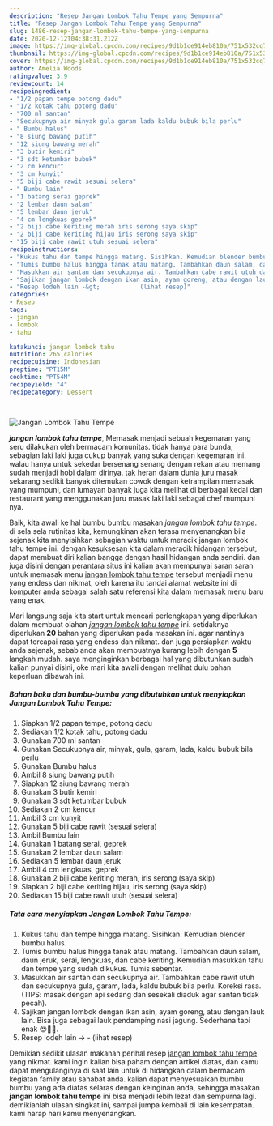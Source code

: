```yaml
---
description: "Resep Jangan Lombok Tahu Tempe yang Sempurna"
title: "Resep Jangan Lombok Tahu Tempe yang Sempurna"
slug: 1486-resep-jangan-lombok-tahu-tempe-yang-sempurna
date: 2020-12-12T04:38:31.212Z
image: https://img-global.cpcdn.com/recipes/9d1b1ce914eb810a/751x532cq70/jangan-lombok-tahu-tempe-foto-resep-utama.jpg
thumbnail: https://img-global.cpcdn.com/recipes/9d1b1ce914eb810a/751x532cq70/jangan-lombok-tahu-tempe-foto-resep-utama.jpg
cover: https://img-global.cpcdn.com/recipes/9d1b1ce914eb810a/751x532cq70/jangan-lombok-tahu-tempe-foto-resep-utama.jpg
author: Amelia Woods
ratingvalue: 3.9
reviewcount: 14
recipeingredient:
- "1/2 papan tempe potong dadu"
- "1/2 kotak tahu potong dadu"
- "700 ml santan"
- "Secukupnya air minyak gula garam lada kaldu bubuk bila perlu"
- " Bumbu halus"
- "8 siung bawang putih"
- "12 siung bawang merah"
- "3 butir kemiri"
- "3 sdt ketumbar bubuk"
- "2 cm kencur"
- "3 cm kunyit"
- "5 biji cabe rawit sesuai selera"
- " Bumbu lain"
- "1 batang serai geprek"
- "2 lembar daun salam"
- "5 lembar daun jeruk"
- "4 cm lengkuas geprek"
- "2 biji cabe keriting merah iris serong saya skip"
- "2 biji cabe keriting hijau iris serong saya skip"
- "15 biji cabe rawit utuh sesuai selera"
recipeinstructions:
- "Kukus tahu dan tempe hingga matang. Sisihkan. Kemudian blender bumbu halus."
- "Tumis bumbu halus hingga tanak atau matang. Tambahkan daun salam, daun jeruk, serai, lengkuas, dan cabe keriting. Kemudian masukkan tahu dan tempe yang sudah dikukus. Tumis sebentar."
- "Masukkan air santan dan secukupnya air. Tambahkan cabe rawit utuh dan secukupnya gula, garam, lada, kaldu bubuk bila perlu. Koreksi rasa. (TIPS: masak dengan api sedang dan sesekali diaduk agar santan tidak pecah)."
- "Sajikan jangan lombok dengan ikan asin, ayam goreng, atau dengan lauk lain. Bisa juga sebagai lauk pendamping nasi jagung. Sederhana tapi enak 😍👍🏻."
- "Resep lodeh lain -&gt;           (lihat resep)"
categories:
- Resep
tags:
- jangan
- lombok
- tahu

katakunci: jangan lombok tahu 
nutrition: 265 calories
recipecuisine: Indonesian
preptime: "PT15M"
cooktime: "PT54M"
recipeyield: "4"
recipecategory: Dessert

---
```



![Jangan Lombok Tahu Tempe](https://img-global.cpcdn.com/recipes/9d1b1ce914eb810a/751x532cq70/jangan-lombok-tahu-tempe-foto-resep-utama.jpg)

<b><i>jangan lombok tahu tempe</i></b>, Memasak menjadi sebuah kegemaran yang seru dilakukan oleh bermacam komunitas. tidak hanya para bunda, sebagian laki laki juga cukup banyak yang suka dengan kegemaran ini. walau hanya untuk sekedar bersenang senang dengan rekan atau memang sudah menjadi hobi dalam dirinya. tak heran dalam dunia juru masak sekarang sedikit banyak ditemukan cowok dengan ketrampilan memasak yang mumpuni, dan lumayan banyak juga kita melihat di berbagai kedai dan restaurant yang menggunakan juru masak laki laki sebagai chef mumpuni nya.

Baik, kita awali ke hal bumbu bumbu masakan <i>jangan lombok tahu tempe</i>. di sela sela rutinitas kita, kemungkinan akan terasa menyenangkan bila sejenak kita menyisihkan sebagian waktu untuk meracik jangan lombok tahu tempe ini. dengan kesuksesan kita dalam meracik hidangan tersebut, dapat membuat diri kalian bangga dengan hasil hidangan anda sendiri. dan juga disini dengan perantara situs ini kalian akan mempunyai saran saran untuk memasak menu <u>jangan lombok tahu tempe</u> tersebut menjadi menu yang endess dan nikmat, oleh karena itu tandai alamat website ini di komputer anda sebagai salah satu referensi kita dalam memasak menu baru yang enak.




Mari langsung saja kita start untuk mencari perlengkapan yang diperlukan dalam membuat olahan <u><i>jangan lombok tahu tempe</i></u> ini. setidaknya diperlukan <b>20</b> bahan yang diperlukan pada masakan ini. agar nantinya dapat tercapai rasa yang endess dan nikmat. dan juga persiapkan waktu anda sejenak, sebab anda akan membuatnya kurang lebih dengan <b>5</b> langkah mudah. saya menginginkan berbagai hal yang dibutuhkan sudah kalian punyai disini, oke mari kita awali dengan melihat dulu bahan keperluan dibawah ini.

<!--inarticleads1-->

##### Bahan baku dan bumbu-bumbu yang dibutuhkan untuk menyiapkan Jangan Lombok Tahu Tempe:

1. Siapkan 1/2 papan tempe, potong dadu
1. Sediakan 1/2 kotak tahu, potong dadu
1. Gunakan 700 ml santan
1. Gunakan Secukupnya air, minyak, gula, garam, lada, kaldu bubuk bila perlu
1. Gunakan  Bumbu halus
1. Ambil 8 siung bawang putih
1. Siapkan 12 siung bawang merah
1. Gunakan 3 butir kemiri
1. Gunakan 3 sdt ketumbar bubuk
1. Sediakan 2 cm kencur
1. Ambil 3 cm kunyit
1. Gunakan 5 biji cabe rawit (sesuai selera)
1. Ambil  Bumbu lain
1. Gunakan 1 batang serai, geprek
1. Gunakan 2 lembar daun salam
1. Sediakan 5 lembar daun jeruk
1. Ambil 4 cm lengkuas, geprek
1. Gunakan 2 biji cabe keriting merah, iris serong (saya skip)
1. Siapkan 2 biji cabe keriting hijau, iris serong (saya skip)
1. Sediakan 15 biji cabe rawit utuh (sesuai selera)




<!--inarticleads2-->

##### Tata cara menyiapkan Jangan Lombok Tahu Tempe:

1. Kukus tahu dan tempe hingga matang. Sisihkan. Kemudian blender bumbu halus.
1. Tumis bumbu halus hingga tanak atau matang. Tambahkan daun salam, daun jeruk, serai, lengkuas, dan cabe keriting. Kemudian masukkan tahu dan tempe yang sudah dikukus. Tumis sebentar.
1. Masukkan air santan dan secukupnya air. Tambahkan cabe rawit utuh dan secukupnya gula, garam, lada, kaldu bubuk bila perlu. Koreksi rasa. (TIPS: masak dengan api sedang dan sesekali diaduk agar santan tidak pecah).
1. Sajikan jangan lombok dengan ikan asin, ayam goreng, atau dengan lauk lain. Bisa juga sebagai lauk pendamping nasi jagung. Sederhana tapi enak 😍👍🏻.
1. Resep lodeh lain -&gt; -           (lihat resep)




Demikian sedikit ulasan makanan perihal resep <u>jangan lombok tahu tempe</u> yang nikmat. kami ingin kalian bisa paham dengan artikel diatas, dan kamu dapat mengulanginya di saat lain untuk di hidangkan dalam bermacam kegiatan family atau sahabat anda. kalian dapat menyesuaikan bumbu bumbu yang ada diatas selaras dengan keinginan anda, sehingga masakan <b>jangan lombok tahu tempe</b> ini bisa menjadi lebih lezat dan sempurna lagi. demikianlah ulasan singkat ini, sampai jumpa kembali di lain kesempatan. kami harap hari kamu menyenangkan.
